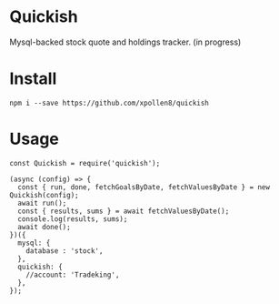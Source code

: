 # Quickish

Mysql-backed stock quote and holdings tracker.
(in progress)

# Install

```
npm i --save https://github.com/xpollen8/quickish
```

# Usage

```
const Quickish = require('quickish');

(async (config) => {
  const { run, done, fetchGoalsByDate, fetchValuesByDate } = new Quickish(config);
  await run();
  const { results, sums } = await fetchValuesByDate();
  console.log(results, sums);
  await done();
})({
  mysql: {
    database : 'stock',
  },
  quickish: {
    //account: 'Tradeking',
  },
});
```
